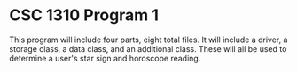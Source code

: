 # CSC 1310 Program 1

This program will include four parts, eight total files. It will include 
a driver, a storage class, a data class, and an additional class. These will all be used
to determine a user's star sign and horoscope reading.